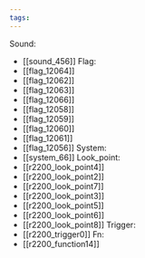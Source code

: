 ```yaml
---
tags:
---
```

Sound:
- [[sound_456]]
Flag:
- [[flag_12064]]
- [[flag_12062]]
- [[flag_12063]]
- [[flag_12066]]
- [[flag_12058]]
- [[flag_12059]]
- [[flag_12060]]
- [[flag_12061]]
- [[flag_12056]]
System:
- [[system_66]]
Look_point:
- [[r2200_look_point4]]
- [[r2200_look_point2]]
- [[r2200_look_point7]]
- [[r2200_look_point3]]
- [[r2200_look_point5]]
- [[r2200_look_point6]]
- [[r2200_look_point8]]
Trigger:
- [[r2200_trigger0]]
Fn:
- [[r2200_function14]]
